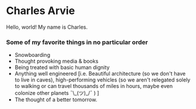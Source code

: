 <!DOCTYPE html>
<html>
  <head>
  <!-- Metadata goes here -->

  <!-- Title --> 
   <title>Charles Arvie</title>

  <!-- CSS Links -->

  <!-- Other abstractions -->
  </head>

  <body>
    <!-- Content goes here -->
   <h1> Charles Arvie </h1>
   <p> Hello, world! My name is Charles. </p>

   <h3> Some of my favorite things in no particular order </h3>
   <!--Unordered list  -->
   <ul>
    <li> Snowboarding </li>
    <li> Thought provoking media & books </li>
    <li> Being treated with basic human dignity </li>
    <li> Anything well engineered [i.e. Beautiful architecture (so we don't have to live in caves), high-performing vehicles (so we aren't relegated solely to walking or can travel thousands of miles in hours, maybe even colonize other planets ¯\_(ツ)_/¯ ) ] </li>
    <li> The thought of a better tomorrow. </li>
   </ul>
   
  </body>
</html>
